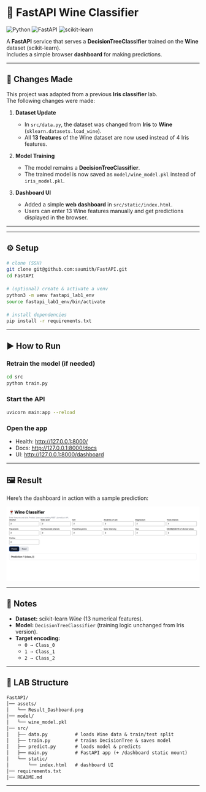 # 🍷 FastAPI Wine Classifier

![Python](https://img.shields.io/badge/Python-3.12-blue)
![FastAPI](https://img.shields.io/badge/FastAPI-0.115%2B-green)
![scikit-learn](https://img.shields.io/badge/scikit--learn-1.4%2B-orange)

A **FastAPI** service that serves a **DecisionTreeClassifier** trained on the **Wine** dataset (scikit-learn).  
Includes a simple browser **dashboard** for making predictions.

---

## 🔄 Changes Made

This project was adapted from a previous **Iris classifier** lab.  
The following changes were made:

1. **Dataset Update**  
   - In `src/data.py`, the dataset was changed from **Iris** to **Wine** (`sklearn.datasets.load_wine`).  
   - All **13 features** of the Wine dataset are now used instead of 4 Iris features.  

2. **Model Training**  
   - The model remains a **DecisionTreeClassifier**.  
   - The trained model is now saved as `model/wine_model.pkl` instead of `iris_model.pkl`.  

3. **Dashboard UI**  
   - Added a simple **web dashboard** in `src/static/index.html`.  
   - Users can enter 13 Wine features manually and get predictions displayed in the browser.  

---


---

## ⚙️ Setup

```bash
# clone (SSH)
git clone git@github.com:saumith/FastAPI.git
cd FastAPI

# (optional) create & activate a venv
python3 -m venv fastapi_lab1_env
source fastapi_lab1_env/bin/activate

# install dependencies
pip install -r requirements.txt
```

---

## ▶️ How to Run

### Retrain the model (if needed)
```bash
cd src
python train.py
```

### Start the API
```bash
uvicorn main:app --reload
```

### Open the app
- Health: http://127.0.0.1:8000/
- Docs:   http://127.0.0.1:8000/docs
- UI:     http://127.0.0.1:8000/dashboard

---

## 🖼️ Result

Here’s the dashboard in action with a sample prediction:

![Result Dashboard](Result_Dashboard.png)

---

## 🧠 Notes

- **Dataset:** scikit-learn *Wine* (13 numerical features).
- **Model:** `DecisionTreeClassifier` (training logic unchanged from Iris version).
- **Target encoding:**
  - `0 → Class_0`
  - `1 → Class_1`
  - `2 → Class_2`

---

## 📂 LAB Structure

```
FastAPI/
│── assets/
│   └── Result_Dashboard.png
│── model/
│   └── wine_model.pkl
│── src/
│   ├── data.py          # loads Wine data & train/test split
│   ├── train.py         # trains DecisionTree & saves model
│   ├── predict.py       # loads model & predicts
│   ├── main.py          # FastAPI app (+ /dashboard static mount)
│   └── static/
│       └── index.html   # dashboard UI
│── requirements.txt
│── README.md
```

---


